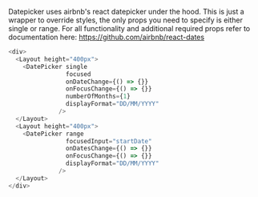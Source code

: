 Datepicker uses airbnb's react datepicker under the hood. This is just a wrapper to override styles, the only props you need to specify is either single or range. For all functionality and additional required props refer to documentation here: <https://github.com/airbnb/react-dates>

```js
<div>
  <Layout height="400px">
    <DatePicker single
                focused
                onDateChange={() => {}}
                onFocusChange={() => {}}
                numberOfMonths={1}
                displayFormat="DD/MM/YYYY"
              />
  </Layout>
  <Layout height="400px">
    <DatePicker range
                focusedInput="startDate"
                onDatesChange={() => {}}
                onFocusChange={() => {}}
                displayFormat="DD/MM/YYYY"
              />
  </Layout>
</div>
```
